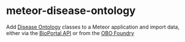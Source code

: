 meteor-disease-ontology
=======================

Add [Disease Ontology](http://disease-ontology.org) classes to a Meteor application and import data, either via the [BioPortal API](http://data.bioontology.org/documentation) or from the [OBO Foundry](http://www.obofoundry.org/cgi-bin/detail.cgi?id=disease_ontology)
